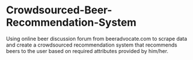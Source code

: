 # Crowdsourced-Beer-Recommendation-System

Using online beer discussion forum from beeradvocate.com to scrape data and create a crowdsourced recommendation system that recommends beers to the user based on required attributes provided by him/her.
